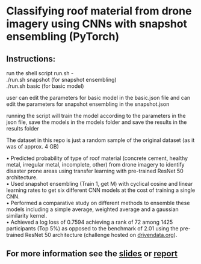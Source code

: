 # Classifying roof material from drone imagery using CNNs with snapshot ensembling (PyTorch)

## Instructions:
run the shell script run.sh - \
                              ./run.sh snapshot (for snapshot ensembling) \
                              ./run.sh basic (for basic model) 
                              
user can edit the parameters for basic model in the basic.json file
and can edit the parameters for snapshot ensembling in the snapshot.json

running the script will train the model according to the parameters in the json file,
save the models in the models folder and save the results in the results folder

The dataset in this repo is just a random sample of the original dataset (as it was of approx. 4 GB)

• Predicted probability of type of roof material (concrete cement, healthy metal, irregular metal, incomplete, other) from
drone imagery to identify disaster prone areas using transfer learning with pre-trained ResNet 50 architecture. \
• Used snapshot ensembling (Train 1, get M) with cyclical cosine and linear learning rates to get six different CNN models
at the cost of training a single CNN. \
• Performed a comparative study on different methods to ensemble these models including a simple average, weighted
average and a gaussian similarity kernel. \
• Achieved a log loss of 0.7594 achieving a rank of 72 among 1425 participants (Top 5%) as opposed to the benchmark of 2.01 using
the pre-trained ResNet 50 architecture (challenge hosted on [drivendata.org](https://www.drivendata.org/competitions/58/disaster-response-roof-type/)). 

## For more information see the [slides](https://drive.google.com/file/d/10aukzZ9qnsvIrmoYDvsvujC1Ye3tN6yY/view?usp=sharing) or [report](https://drive.google.com/file/d/1Vb7KCHIxwiQXArmUEVHl8bFlvChD5yYc/view?usp=sharing)

